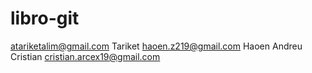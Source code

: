 # libro-git
atariketalim@gmail.com Tariket
haoen.z219@gmail.com Haoen
Andreu
Cristian cristian.arcex19@gmail.com
